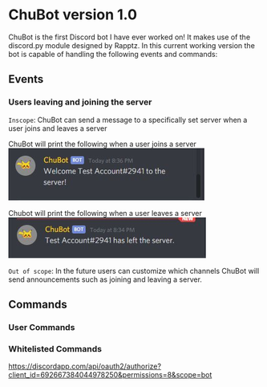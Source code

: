 # ChuBot version 1.0

ChuBot is the first Discord bot I have ever worked on! It makes use of the discord.py module designed by Rapptz. In this current working version the bot is capable of handling the following events and commands:

## Events

### Users leaving and joining the server

`Inscope`: 
ChuBot can send a message to a specifically set server when a user joins and leaves a server

ChuBot will print the following when a user joins a server
<img src = "https://github.com/MarcJimenez99/ChuBot/blob/master/chubotPics/join.JPG">

Chubot will print the following when a user leaves a server
<img src = "https://github.com/MarcJimenez99/ChuBot/blob/master/chubotPics/leave.JPG">

`Out of scope`:
In the future users can customize which channels ChuBot will send announcements such as joining and leaving a server.

## Commands


### User Commands

### Whitelisted Commands





https://discordapp.com/api/oauth2/authorize?client_id=692667384044978250&permissions=8&scope=bot
